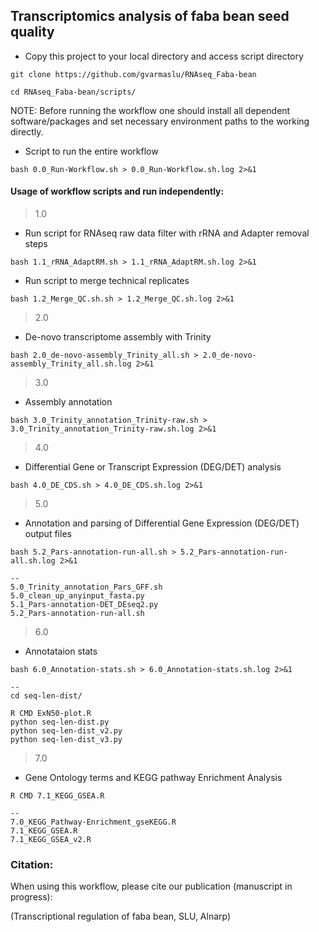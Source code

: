 
## Transcriptomics analysis of faba bean seed quality 



>  
* Copy this project to your local directory and access script directory

```
git clone https://github.com/gvarmaslu/RNAseq_Faba-bean

cd RNAseq_Faba-bean/scripts/

```

> 
NOTE: Before running the workflow one should install all dependent software/packages and set necessary environment paths to the working directly. 


* Script to run the entire workflow

```
bash 0.0_Run-Workflow.sh > 0.0_Run-Workflow.sh.log 2>&1

```

#### Usage of workflow scripts and run independently:

> 1.0
* Run script for RNAseq raw data filter with rRNA and Adapter removal steps

```
bash 1.1_rRNA_AdaptRM.sh > 1.1_rRNA_AdaptRM.sh.log 2>&1

```

* Run script to merge technical replicates 

```
bash 1.2_Merge_QC.sh.sh > 1.2_Merge_QC.sh.log 2>&1

```

> 2.0

* De-novo transcriptome assembly with Trinity

```
bash 2.0_de-novo-assembly_Trinity_all.sh > 2.0_de-novo-assembly_Trinity_all.sh.log 2>&1

```

> 3.0

* Assembly annotation

```
bash 3.0_Trinity_annotation_Trinity-raw.sh > 3.0_Trinity_annotation_Trinity-raw.sh.log 2>&1

```

> 4.0 

* Differential Gene or Transcript Expression (DEG/DET) analysis

```
bash 4.0_DE_CDS.sh > 4.0_DE_CDS.sh.log 2>&1

```

> 5.0

* Annotation and parsing of Differential Gene Expression (DEG/DET) output files

```
bash 5.2_Pars-annotation-run-all.sh > 5.2_Pars-annotation-run-all.sh.log 2>&1

--
5.0_Trinity_annotation_Pars_GFF.sh
5.0_clean_up_anyinput_fasta.py
5.1_Pars-annotation-DET_DEseq2.py
5.2_Pars-annotation-run-all.sh

```
> 6.0

* Annotataion stats

```
bash 6.0_Annotation-stats.sh > 6.0_Annotation-stats.sh.log 2>&1

--
cd seq-len-dist/

R CMD ExN50-plot.R
python seq-len-dist.py
python seq-len-dist_v2.py
python seq-len-dist_v3.py

```

> 7.0

* Gene Ontology terms and KEGG pathway Enrichment Analysis

```
R CMD 7.1_KEGG_GSEA.R

--
7.0_KEGG_Pathway-Enrichment_gseKEGG.R
7.1_KEGG_GSEA.R
7.1_KEGG_GSEA_v2.R

```


### Citation:

When using this workflow, please cite our publication (manuscript in progress):

(Transcriptional regulation of faba bean, SLU, Alnarp)

###

